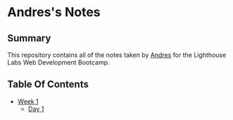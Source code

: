 # Andres's Notes

## Summary 

This repository contains all of the notes taken by [Andres](https://github.com/sudofer)
 for the Lighthouse Labs Web Development Bootcamp.

## Table Of Contents
* [Week 1](/Week_1)
  * [Day 1](/Week_1/Day_1)
